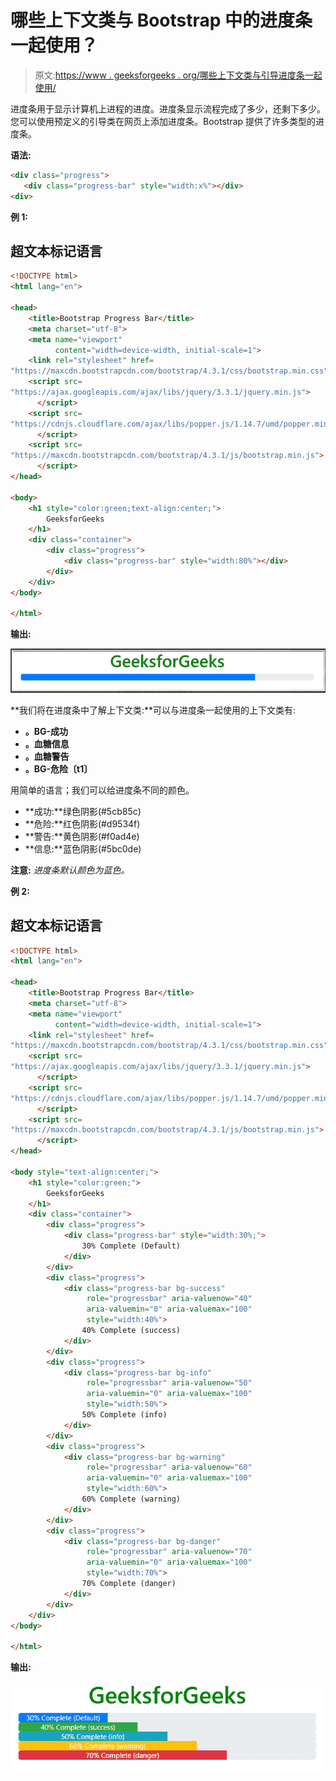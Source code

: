 # 哪些上下文类与 Bootstrap 中的进度条一起使用？

> 原文:[https://www . geeksforgeeks . org/哪些上下文类与引导进度条一起使用/](https://www.geeksforgeeks.org/which-contextual-classes-are-used-with-progress-bars-in-bootstrap/)

进度条用于显示计算机上进程的进度。进度条显示流程完成了多少，还剩下多少。您可以使用预定义的引导类在网页上添加进度条。Bootstrap 提供了许多类型的进度条。

**语法:**

```html
<div class="progress">
   <div class="progress-bar" style="width:x%"></div>
<div>
```

**例 1:**

## 超文本标记语言

```html
<!DOCTYPE html>
<html lang="en">

<head>
    <title>Bootstrap Progress Bar</title>
    <meta charset="utf-8">
    <meta name="viewport" 
          content="width=device-width, initial-scale=1">
    <link rel="stylesheet" href=
"https://maxcdn.bootstrapcdn.com/bootstrap/4.3.1/css/bootstrap.min.css">
    <script src=
"https://ajax.googleapis.com/ajax/libs/jquery/3.3.1/jquery.min.js">
      </script>
    <script src=
"https://cdnjs.cloudflare.com/ajax/libs/popper.js/1.14.7/umd/popper.min.js">
      </script>
    <script src=
"https://maxcdn.bootstrapcdn.com/bootstrap/4.3.1/js/bootstrap.min.js">
      </script>
</head>

<body>
    <h1 style="color:green;text-align:center;">
        GeeksforGeeks
    </h1>
    <div class="container">
        <div class="progress">
            <div class="progress-bar" style="width:80%"></div>
        </div>
    </div>
</body>

</html>
```

**输出:**

![](img/672f9a44f2089a0df2f387f0c7f5688e.png)

**我们将在进度条中了解上下文类:**可以与进度条一起使用的上下文类有:

*   **。BG-成功**
*   **。血糖信息**
*   **。血糖警告**
*   **。BG-危险〔t1〕**

用简单的语言；我们可以给进度条不同的颜色。

*   **成功:**绿色阴影(#5cb85c)
*   **危险:**红色阴影(#d9534f)
*   **警告:**黄色阴影(#f0ad4e)
*   **信息:**蓝色阴影(#5bc0de)

**注意:** *进度条默认颜色为蓝色。*

**例 2:**

## 超文本标记语言

```html
<!DOCTYPE html>
<html lang="en">

<head>
    <title>Bootstrap Progress Bar</title>
    <meta charset="utf-8">
    <meta name="viewport" 
          content="width=device-width, initial-scale=1">
    <link rel="stylesheet" href=
"https://maxcdn.bootstrapcdn.com/bootstrap/4.3.1/css/bootstrap.min.css">
    <script src=
"https://ajax.googleapis.com/ajax/libs/jquery/3.3.1/jquery.min.js">
      </script>
    <script src=
"https://cdnjs.cloudflare.com/ajax/libs/popper.js/1.14.7/umd/popper.min.js">
      </script>
    <script src=
"https://maxcdn.bootstrapcdn.com/bootstrap/4.3.1/js/bootstrap.min.js">
      </script>
</head>

<body style="text-align:center;">
    <h1 style="color:green;">
        GeeksforGeeks
    </h1>
    <div class="container">
        <div class="progress">
            <div class="progress-bar" style="width:30%;">
                30% Complete (Default)
            </div>
        </div>
        <div class="progress">
            <div class="progress-bar bg-success" 
                 role="progressbar" aria-valuenow="40" 
                 aria-valuemin="0" aria-valuemax="100" 
                 style="width:40%">
                40% Complete (success)
            </div>
        </div>
        <div class="progress">
            <div class="progress-bar bg-info" 
                 role="progressbar" aria-valuenow="50" 
                 aria-valuemin="0" aria-valuemax="100" 
                 style="width:50%">
                50% Complete (info)
            </div>
        </div>
        <div class="progress">
            <div class="progress-bar bg-warning" 
                 role="progressbar" aria-valuenow="60" 
                 aria-valuemin="0" aria-valuemax="100" 
                 style="width:60%">
                60% Complete (warning)
            </div>
        </div>
        <div class="progress">
            <div class="progress-bar bg-danger" 
                 role="progressbar" aria-valuenow="70" 
                 aria-valuemin="0" aria-valuemax="100" 
                 style="width:70%">
                70% Complete (danger)
            </div>
        </div>
    </div>
</body>

</html>
```

**输出:**

![](img/45610a2754f0e779b26f373b0ef03f93.png)